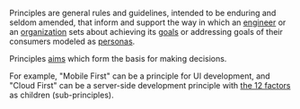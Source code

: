 Principles are general rules and guidelines, intended to be enduring and seldom amended, 
that inform and support the way in which an [engineer](Engineer.html) or an [organization](Organization.html) sets about achieving its [goals](Goals.html)
or addressing goals of their consumers modeled as [personas](Persona.html).

Principles [aims](Aim.html) which form the basis for making decisions.

For example, "Mobile First" can be a principle for UI development, and "Cloud First" can be a server-side development principle
with [the 12 factors](https://12factor.net/) as children (sub-principles).